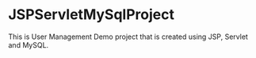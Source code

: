 # JSPServletMySqlProject

This is User Management Demo project that is created using JSP, Servlet and MySQL.
